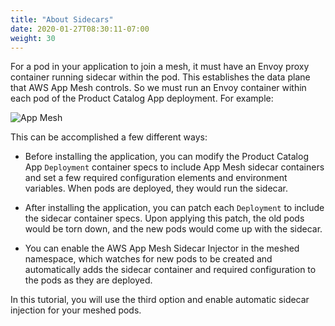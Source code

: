 ```yaml
---
title: "About Sidecars"
date: 2020-01-27T08:30:11-07:00
weight: 30
---
```


For a pod in your application to join a mesh, it must have an Envoy proxy container running sidecar within the pod. This establishes the data plane that AWS App Mesh controls. So we must run an Envoy container within each pod of the Product Catalog App deployment. For example:

![App Mesh](/images/app_mesh_fargate/pcapp-2.png)

This can be accomplished a few different ways:

* Before installing the application, you can modify the Product Catalog App `Deployment` container specs to include App Mesh sidecar containers and set a few required configuration elements and environment variables. When pods are deployed, they would run the sidecar.

* After installing the application, you can patch each `Deployment` to include the sidecar container specs. Upon applying this patch, the old pods would be torn down, and the new pods would come up with the sidecar.

* You can enable the AWS App Mesh Sidecar Injector in the meshed namespace, which watches for new pods to be created and automatically adds the sidecar container and required configuration to the pods as they are deployed.

In this tutorial, you will use the third option and enable automatic sidecar injection for your meshed pods.

